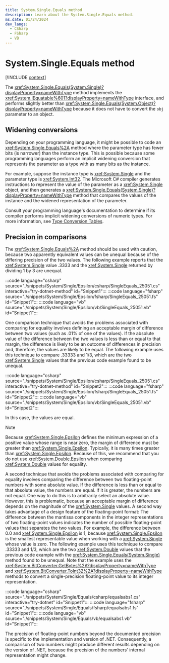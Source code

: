 ```yaml
---
title: System.Single.Equals method
description: Learn about the System.Single.Equals method.
ms.date: 01/24/2024
dev_langs:
  - CSharp
  - FSharp
  - VB
---
```

# System.Single.Equals method

[!INCLUDE [context](includes/context.md)]

The <xref:System.Single.Equals(System.Single)?displayProperty=nameWithType> method implements the <xref:System.IEquatable%601?displayProperty=nameWithType> interface, and performs slightly better than <xref:System.Single.Equals(System.Object)?displayProperty=nameWithType> because it does not have to convert the `obj` parameter to an object.

## Widening conversions

Depending on your programming language, it might be possible to code an <xref:System.Single.Equals%2A> method where the parameter type has fewer bits (is narrower) than the instance type. This is possible because some programming languages perform an implicit widening conversion that represents the parameter as a type with as many bits as the instance.

For example, suppose the instance type is <xref:System.Single> and the parameter type is <xref:System.Int32>. The Microsoft C# compiler generates instructions to represent the value of the parameter as a <xref:System.Single> object, and then generates a <xref:System.Single.Equals(System.Single)?displayProperty=nameWithType> method that compares the values of the instance and the widened representation of the parameter.

Consult your programming language's documentation to determine if its compiler performs implicit widening conversions of numeric types. For more information, see [Type Conversion Tables](../../standard/base-types/conversion-tables.md).

## Precision in comparisons

The <xref:System.Single.Equals%2A> method should be used with caution, because two apparently equivalent values can be unequal because of the differing precision of the two values. The following example reports that the <xref:System.Single> value .3333 and the <xref:System.Single> returned by dividing 1 by 3 are unequal.

:::code language="csharp" source="./snippets/System/Single/Epsilon/csharp/SingleEquals_25051.cs" interactive="try-dotnet-method" id="Snippet1":::
:::code language="fsharp" source="./snippets/System/Single/Epsilon/fsharp/SingleEquals_25051.fs" id="Snippet1":::
:::code language="vb" source="./snippets/System/Single/Epsilon/vb/SingleEquals_25051.vb" id="Snippet1":::

One comparison technique that avoids the problems associated with comparing for equality involves defining an acceptable margin of difference between two values (such as .01% of one of the values). If the absolute value of the difference between the two values is less than or equal to that margin, the difference is likely to be an outcome of differences in precision and, therefore, the values are likely to be equal. The following example uses this technique to compare .33333 and 1/3, which are the two <xref:System.Single> values that the previous code example found to be unequal.

:::code language="csharp" source="./snippets/System/Single/Epsilon/csharp/SingleEquals_25051.cs" interactive="try-dotnet-method" id="Snippet2":::
:::code language="fsharp" source="./snippets/System/Single/Epsilon/fsharp/SingleEquals_25051.fs" id="Snippet2":::
:::code language="vb" source="./snippets/System/Single/Epsilon/vb/SingleEquals_25051.vb" id="Snippet2":::

In this case, the values are equal.

> [!NOTE]
> Because <xref:System.Single.Epsilon> defines the minimum expression of a positive value whose range is near zero, the margin of difference must be greater than <xref:System.Single.Epsilon>. Typically, it is many times greater than <xref:System.Single.Epsilon>. Because of this, we recommend that you do not use <xref:System.Double.Epsilon> when comparing <xref:System.Double> values for equality.

A second technique that avoids the problems associated with comparing for equality involves comparing the difference between two floating-point numbers with some absolute value. If the difference is less than or equal to that absolute value, the numbers are equal. If it is greater, the numbers are not equal. One way to do this is to arbitrarily select an absolute value. However, this is problematic, because an acceptable margin of difference depends on the magnitude of the <xref:System.Single> values. A second way takes advantage of a design feature of the floating-point format: The difference between the mantissa components in the integer representations of two floating-point values indicates the number of possible floating-point values that separates the two values. For example, the difference between 0.0 and <xref:System.Single.Epsilon> is 1, because <xref:System.Single.Epsilon> is the smallest representable value when working with a <xref:System.Single> whose value is zero. The following example uses this technique to compare .33333 and 1/3, which are the two <xref:System.Double> values that the previous code example with the <xref:System.Single.Equals(System.Single)> method found to be unequal. Note that the example uses the <xref:System.BitConverter.GetBytes%2A?displayProperty=nameWithType> and <xref:System.BitConverter.ToInt32%2A?displayProperty=nameWithType> methods to convert a single-precision floating-point value to its integer representation.

:::code language="csharp" source="./snippets/System/Single/Equals/csharp/equalsabs1.cs" interactive="try-dotnet" id="Snippet1":::
:::code language="fsharp" source="./snippets/System/Single/Equals/fsharp/equalsabs1.fs" id="Snippet1":::
:::code language="vb" source="./snippets/System/Single/Equals/vb/equalsabs1.vb" id="Snippet1":::

The precision of floating-point numbers beyond the documented precision is specific to the implementation and version of .NET. Consequently, a comparison of two numbers might produce different results depending on the version of .NET, because the precision of the numbers' internal representation might change.
